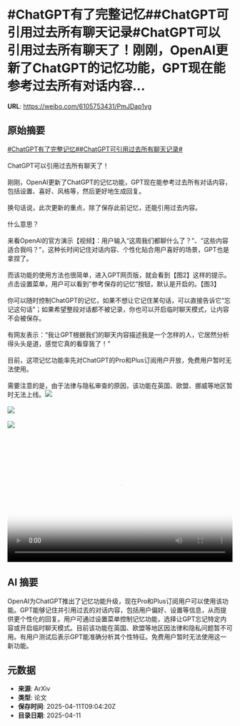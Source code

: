 # #ChatGPT有了完整记忆##ChatGPT可引用过去所有聊天记录#ChatGPT可以引用过去所有聊天了！刚刚，OpenAI更新了ChatGPT的记忆功能，GPT现在能参考过去所有对话内容...

**URL**: https://weibo.com/6105753431/PmJDap1vg

## 原始摘要

<a href="https://m.weibo.cn/search?containerid=231522type%3D1%26t%3D10%26q%3D%23ChatGPT%E6%9C%89%E4%BA%86%E5%AE%8C%E6%95%B4%E8%AE%B0%E5%BF%86%23&amp;extparam=%23ChatGPT%E6%9C%89%E4%BA%86%E5%AE%8C%E6%95%B4%E8%AE%B0%E5%BF%86%23" data-hide=""><span class="surl-text">#ChatGPT有了完整记忆#</span></a><a href="https://m.weibo.cn/search?containerid=231522type%3D1%26t%3D10%26q%3D%23ChatGPT%E5%8F%AF%E5%BC%95%E7%94%A8%E8%BF%87%E5%8E%BB%E6%89%80%E6%9C%89%E8%81%8A%E5%A4%A9%E8%AE%B0%E5%BD%95%23&amp;extparam=%23ChatGPT%E5%8F%AF%E5%BC%95%E7%94%A8%E8%BF%87%E5%8E%BB%E6%89%80%E6%9C%89%E8%81%8A%E5%A4%A9%E8%AE%B0%E5%BD%95%23" data-hide=""><span class="surl-text">#ChatGPT可引用过去所有聊天记录#</span></a><br><br>ChatGPT可以引用过去所有聊天了！<br><br>刚刚，OpenAI更新了ChatGPT的记忆功能，GPT现在能参考过去所有对话内容，包括设置、喜好、风格等，然后更好地生成回复。<br><br>换句话说，此次更新的重点，除了保存此前记忆，还能引用过去内容。<br><br>什么意思？<br><br>来看OpenAI的官方演示【视频】：用户输入“这周我们都聊什么了？”、“这些内容适合我吗？”，这种长时间记住对话内容、个性化贴合用户喜好的场景，GPT也是拿捏了。<br><br>而该功能的使用方法也很简单，进入GPT网页版，就会看到【图2】这样的提示。点击设置菜单，用户可以看到”参考保存的记忆“按钮，默认是开启的。【图3】<br><br>你可以随时控制ChatGPT的记忆，如果不想让它记住某句话，可以直接告诉它“忘记这句话”；如果希望整段对话都不被记录，你也可以开启临时聊天模式，让内容不会被保存。<br><br>有网友表示：“我让GPT根据我们的聊天内容描述我是一个怎样的人，它居然分析得头头是道，感觉它真的看穿我了！”<br><br>目前，这项记忆功能率先对ChatGPT的Pro和Plus订阅用户开放，免费用户暂时无法使用。<br><br>需要注意的是，由于法律与隐私审查的原因，该功能在英国、欧盟、挪威等地区暂时无法上线。<img style="" src="https://tvax2.sinaimg.cn/large/006Fd7o3ly1i0cn7zc4w2j31hc0u0gmk.jpg" referrerpolicy="no-referrer"><br><br><img style="" src="https://tvax3.sinaimg.cn/large/006Fd7o3gy1i0cn7ppsb1j30x00uijzp.jpg" referrerpolicy="no-referrer"><br><br><img style="" src="https://tvax2.sinaimg.cn/large/006Fd7o3gy1i0cn7s6e5wj31am11q0y0.jpg" referrerpolicy="no-referrer"><br><br><br clear="both"><div style="clear: both"></div><video controls="controls" poster="https://tvax2.sinaimg.cn/orj480/006Fd7o3ly1i0cn7yp1oij31hc0u0gmk.jpg" style="width: 100%"><source src="https://f.video.weibocdn.com/o0/l2u0sb2ilx08nnNWVmLS010412004XO90E010.mp4?label=mp4_720p&amp;template=1280x720.25.0&amp;ori=0&amp;ps=1CwnkDw1GXwCQx&amp;Expires=1744365760&amp;ssig=E67D5HYoWA&amp;KID=unistore,video"><source src="https://f.video.weibocdn.com/o0/vMMxMTGolx08nnNWQNk4010412002r7i0E010.mp4?label=mp4_hd&amp;template=852x480.25.0&amp;ori=0&amp;ps=1CwnkDw1GXwCQx&amp;Expires=1744365760&amp;ssig=I3xqablrDJ&amp;KID=unistore,video"><source src="https://f.video.weibocdn.com/o0/ItBVvVimlx08nnNWWgXK010412001xLQ0E010.mp4?label=mp4_ld&amp;template=640x360.25.0&amp;ori=0&amp;ps=1CwnkDw1GXwCQx&amp;Expires=1744365760&amp;ssig=4LSBBORJkS&amp;KID=unistore,video"><p>视频无法显示，请前往<a href="https://video.weibo.com/show?fid=1034%3A5154186111942699" target="_blank" rel="noopener noreferrer">微博视频</a>观看。</p></video>

## AI 摘要

OpenAI为ChatGPT推出了记忆功能升级，现在Pro和Plus订阅用户可以使用该功能。GPT能够记住并引用过去的对话内容，包括用户偏好、设置等信息，从而提供更个性化的回复。用户可通过设置菜单控制记忆功能，选择让GPT忘记特定内容或开启临时聊天模式。目前该功能在英国、欧盟等地区因法律和隐私问题暂不可用。有用户测试后表示GPT能准确分析其个性特征。免费用户暂时无法使用这一新功能。

## 元数据

- **来源**: ArXiv
- **类型**: 论文
- **保存时间**: 2025-04-11T09:04:20Z
- **目录日期**: 2025-04-11
